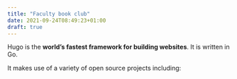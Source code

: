 ```yaml
---
title: "Faculty book club"
date: 2021-09-24T08:49:23+01:00
draft: true
---
```


Hugo is the **world’s fastest framework for building websites**. It is written in Go.

It makes use of a variety of open source projects including: